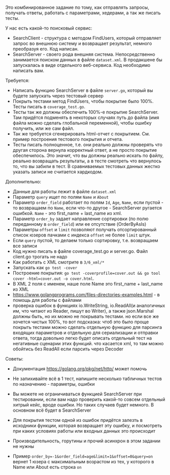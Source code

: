Это комбинированное задание по тому, как отправлять запросы, получать ответы, работать с параметрами, хедерами, а так же писать тесты.

У нас есть какой-то поисковый сервис:

* SearchClient - структура с методом FindUsers, который отправляет запрос во внешнюю систему и возвращает результат, немного преобразуя его. Код написан.
* SearchServer - своего рода внешняя система. Непосредственно занимается поиском данных в файле `dataset.xml`. В продакшене бы запускалась в виде отдельного веб-сервиса. Код необходимо написать вам.

Требуется:

* Написать функцию SearchServer в файле `server.go`, который вы будете запускать через тестовый сервер
* Покрыть тестами метод FindUsers, чтобы покрытие было 100%. Тесты писать в `coverage_test.go`.
* Тесты так же должны обеспечить 100%-е покрытие SearchServer. Там придётся подменять в некоторых случаях путь до файла (имя файла можно сделать глобальной переменной), чтобы ошибку получить, или же сам файл.
* Так же требуется сгенерировать html-отчет с покрытием. См. пример построения тестового покрытия и отчета.
* Тесты писать полноценное, т.е. они реально должны проверять что другая сторона вернула корректный ответ, а не просто покрытие обеспечилось. Это значит, что вы должны реально искать по файлу, реально возвращать результаты, а в тесте смотреть что вернулось то, что вы забили в тест. В сравниваемых тестовых данных жестко указать записи не считается хардкодом.

Дополнительно:

* Данные для работы лежит в файле `dataset.xml`
* Параметр `query` ищет по полям `Name` и `About`
* Параметр `order_field` работает по полям `Id`, `Age`, `Name`, если пустой - то возвращаем по `Name`, если что-то другое - SearchServer ругается ошибкой. `Name` - это first_name + last_name из xml.
* Параметр `order_by` задает направление сортировки (по полю переданному в `order_field`) или ее отсутствие (OrderByAsIs)
* Параметры `offset` и `limit` позволяют получать отсортированный список юзеров пачками с индекса `offset` не более `limit` штук.
* Если `query` пустой, то делаем только сортировку, т.е. возвращаем все записи
* Код нужно писать в файле coverage_test.go и server.go. Файл client.go трогать не надо
* Как работать с XML смотрите в `3/6_xml/*`
* Запускать как `go test -cover`
* Построение покрытия: `go test -coverprofile=cover.out && go tool cover -html=cover.out -o cover.html`.
* В XML 2 поля с именем, наше поле Name это first_name + last_name из XML
* <https://www.golangprograms.com/files-directories-examples.html> - в помощь для работы с файлами
* проверка ошибок в функциях io.WriteString, io.ReadAll(и аналогичных им, что читают из Reader, пишут во Writer), а также json.Marshal должны быть, но их можно не покрывать тестами. но если все же хочется чистых 100%, то вот подсказка: чтоб это было проще покрыть тестами можно сделать отдельную функцию для парсинга входящих параметров и отдельную для сериализации и отправки ответа, тогда довольно легко будет описать отдельный тест на негативные сценарии этих функций. что касается xml, то там можно обойтись без ReadAll если парсить через Decoder

Советы:

* Документация <https://golang.org/pkg/net/http/> может помочь
* Не запихивайте всё в 1 тест, напишите несколько табличных тестов по назначению - параметры, ошибки
* Вы можете не ограничиваться функцией SearchServer при тестировании, если вам надо проверить какой-то совсем отдельный хитрый кейс, вроде ошибки. Но таких случаев будет немного. В основном всё будет в SearchServer
* Для покрытия тестом одной из ошибок придётся залезть в исходники функции, которая возвращает эту ошибку, и посмотреть при каких условиях работы или входных данных это происходит
* Производительность, горутины и прочий асинхрон в этом задании не нужны

* Пример `order_by=-1&order_field=age&limit=1&offset=0&query=on` вернет 1 юзера с максимальным возрастом из тех, у которого в Name или About есть строка `on`
